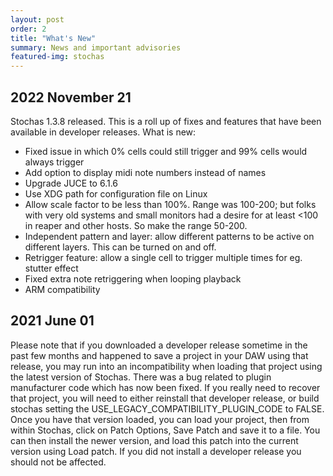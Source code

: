 ```yaml
---
layout: post
order: 2
title: "What's New"
summary: News and important advisories
featured-img: stochas
---
```

## 2022 November 21
Stochas 1.3.8 released. This is a roll up of fixes and features that have been available in developer
releases. What is new:
 * Fixed issue in which 0% cells could still trigger and 99% cells would always trigger
 * Add option to display midi note numbers instead of names
 * Upgrade JUCE to 6.1.6
 * Use XDG path for configuration file on Linux
 * Allow scale factor to be less than 100%. Range was 100-200; but folks with very old systems and small
   monitors had a desire for at least <100 in reaper and other hosts. So make the range 50-200.
 * Independent pattern and layer: allow different patterns to be active on different layers. 
   This can be turned on and off.
 * Retrigger feature: allow a single cell to trigger multiple times for eg. stutter effect
 * Fixed extra note retriggering when looping playback
 * ARM compatibility

## 2021 June 01
Please note that if you downloaded a developer release sometime in the past few months and happened to save a project in your DAW using that release, you may run into an incompatibility when loading that project using the latest version of Stochas. There was a bug related to plugin manufacturer code which has now been fixed. If you really need to recover that project, you will need to either reinstall that developer release, or build stochas setting the USE_LEGACY_COMPATIBILITY_PLUGIN_CODE to FALSE. Once you have that version loaded, you can load your project, then from within Stochas, click on Patch Options, Save Patch and save it to a file. You can then install the newer version, and load this patch into the current version using Load patch. 
If you did not install a developer release you should not be affected.
